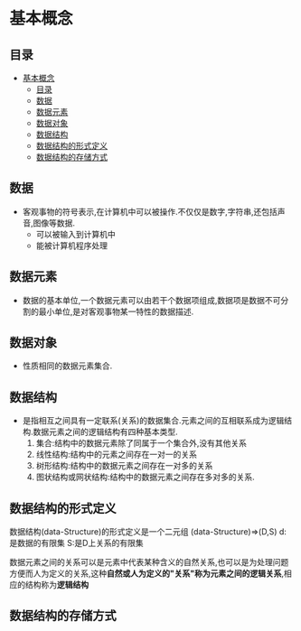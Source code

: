 # 基本概念

## 目录

<!-- TOC -->

- [基本概念](#基本概念)
    - [目录](#目录)
    - [数据](#数据)
    - [数据元素](#数据元素)
    - [数据对象](#数据对象)
    - [数据结构](#数据结构)
    - [数据结构的形式定义](#数据结构的形式定义)
    - [数据结构的存储方式](#数据结构的存储方式)

<!-- /TOC -->

## 数据

- 客观事物的符号表示,在计算机中可以被操作.不仅仅是数字,字符串,还包括声音,图像等数据.
    * 可以被输入到计算机中
    * 能被计算机程序处理

## 数据元素    

- 数据的基本单位,一个数据元素可以由若干个数据项组成,数据项是数据不可分割的最小单位,是对客观事物某一特性的数据描述.

## 数据对象

- 性质相同的数据元素集合.

## 数据结构

- 是指相互之间具有一定联系(关系)的数据集合.元素之间的互相联系成为逻辑结构.数据元素之间的逻辑结构有四种基本类型.
    1. 集合:结构中的数据元素除了同属于一个集合外,没有其他关系
    2. 线性结构:结构中的元素之间存在一对一的关系
    3. 树形结构:结构中的数据元素之间存在一对多的关系
    4. 图状结构或网状结构:结构中的数据元素之间存在多对多的关系.

## 数据结构的形式定义

数据结构(data-Structure)的形式定义是一个二元组
(data-Structure)=>(D,S)
d:是数据的有限集
S:是D上关系的有限集

数据元素之间的关系可以是元素中代表某种含义的自然关系,也可以是为处理问题方便而人为定义的关系,这种**自然或人为定义的"关系"**称为元素之间的**逻辑关系**,相应的结构称为**逻辑结构**

## 数据结构的存储方式

